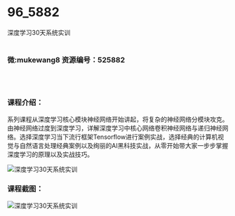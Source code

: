 # 96_5882
深度学习30天系统实训
<br/></br>
<h3>微:mukewang8 资源编号：525882</h3>
<br/></br>
<h3>课程介绍：</h3>
<p>系列课程从<a title="查看与 深度学习 相关的文章" target="_blank">深度学习</a>核心模块神经网络开始讲起，将复杂的神经网络分模块攻克。由神经网络过度到深度学习，详解深度学习中核心网络卷积神经网络与递归神经网络。选择深度学习当下流行框架Tensorflow进行案例实战，选择经典的计算机视觉与自然语言处理经典案例以及绚丽的AI黑科技实战，从零开始带大家一步步掌握深度学习的原理以及实战技巧。</p>
<p><img src="https://www.ko996.com/wp-content/uploads/img/2019/07/1-83-300x202.png" alt="深度学习30天系统实训"></p>
<h3>课程截图：</h3>
<p><img src="https://www.ko996.com/wp-content/uploads/img/2019/07/2-76.png" alt="深度学习30天系统实训"></p>
